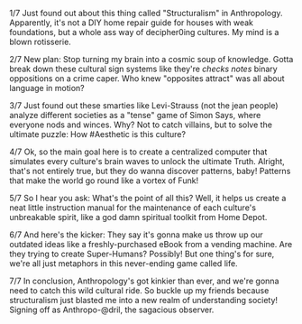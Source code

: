 1/7 Just found out about this thing called "Structuralism" in Anthropology. Apparently, it's not a DIY home repair guide for houses with weak foundations, but a whole ass way of decipher0ing cultures. My mind is a blown rotisserie.

2/7 New plan: Stop turning my brain into a cosmic soup of knowledge. Gotta break down these cultural sign systems like they're *checks notes* binary oppositions on a crime caper. Who knew "opposites attract" was all about language in motion?

3/7 Just found out these smarties like Levi-Strauss (not the jean people) analyze different societies as a "tense" game of Simon Says, where everyone nods and winces. Why? Not to catch villains, but to solve the ultimate puzzle: How #Aesthetic is this culture?

4/7 Ok, so the main goal here is to create a centralized computer that simulates every culture's brain waves to unlock the ultimate Truth. Alright, that's not entirely true, but they do wanna discover patterns, baby! Patterns that make the world go round like a vortex of Funk!

5/7 So I hear you ask: What's the point of all this? Well, it helps us create a neat little instruction manual for the maintenance of each culture's unbreakable spirit, like a god damn spiritual toolkit from Home Depot.

6/7 And here's the kicker: They say it's gonna make us throw up our outdated ideas like a freshly-purchased eBook from a vending machine. Are they trying to create Super-Humans? Possibly! But one thing's for sure, we're all just metaphors in this never-ending game called life.

7/7 In conclusion, Anthropology's got kinkier than ever, and we're gonna need to catch this wild cultural ride. So buckle up my friends because structuralism just blasted me into a new realm of understanding society! Signing off as Anthropo-@dril, the sagacious observer.